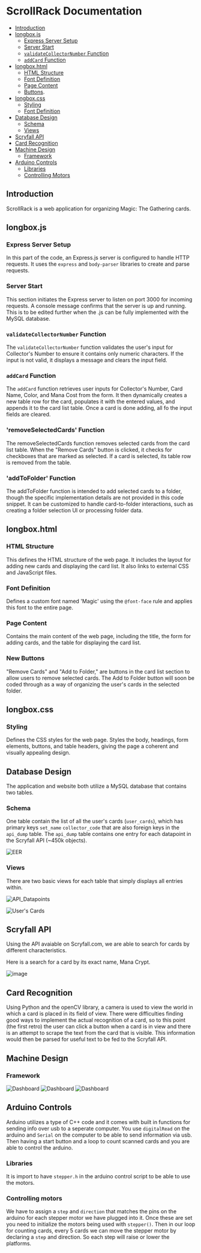 # ScrollRack Documentation

- [Introduction](#introduction)
- [longbox.js](#longboxjs)
  - [Express Server Setup](#express-server-setup)
  - [Server Start](#server-start)
  - [`validateCollectorNumber` Function](#validatecollectornumber-function)
  - [`addCard` Function](#addcard-function)
- [longbox.html](#longboxhtml)
  - [HTML Structure](#html-structure)
  - [Font Definition](#font-definition)
  - [Page Content](#page-content)
  - [Buttons](#buttons).
- [longbox.css](#longboxcss)
  - [Styling](#styling)
  - [Font Definition](#font-definition-css)
- [Database Design](#database-design)
  - [Schema](#schema)
  - [Views](#views)
- [Scryfall API](#scryfall-api)
- [Card Recognition](#card-recognition)
- [Machine Design](#machine-design)
  - [Framework](#framework)
- [Arduino Controls](#arduino-controls)
    - [Libraries](#libraries)
    - [Controlling Motors](#controlling-motors)

## Introduction

ScrollRack is a web application for organizing Magic: The Gathering cards.

## longbox.js

### Express Server Setup

In this part of the code, an Express.js server is configured to handle HTTP requests. It uses the `express` and `body-parser` libraries to create and parse requests.

### Server Start

This section initiates the Express server to listen on port 3000 for incoming requests. A console message confirms that the server is up and running. This is to be edited further when the .js can be fully implemented with the MySQL database.

### `validateCollectorNumber` Function

The `validateCollectorNumber` function validates the user's input for Collector's Number to ensure it contains only numeric characters. If the input is not valid, it displays a message and clears the input field.

### `addCard` Function

The `addCard` function retrieves user inputs for Collector's Number, Card Name, Color, and Mana Cost from the form. It then dynamically creates a new table row for the card, populates it with the entered values, and appends it to the card list table. Once a card is done adding, all fo the input fields are cleared.

### 'removeSelectedCards' Function

The removeSelectedCards function removes selected cards from the card list table. When the "Remove Cards" button is clicked, it checks for checkboxes that are marked as selected. If a card is selected, its table row is removed from the table.

### 'addToFolder' Function

The addToFolder function is intended to add selected cards to a folder, though the specific implementation details are not provided in this code snippet. It can be customized to handle card-to-folder interactions, such as creating a folder selection UI or processing folder data.

## longbox.html

### HTML Structure

This defines the HTML structure of the web page. It includes the layout for adding new cards and displaying the card list. It also links to external CSS and JavaScript files.

### Font Definition

Defines a custom font named 'Magic' using the `@font-face` rule and applies this font to the entire page.

### Page Content

Contains the main content of the web page, including the title, the form for adding cards, and the table for displaying the card list.

### New Buttons

"Remove Cards" and "Add to Folder," are buttons in the card list section to allow users to remove selected cards. The Add to Folder button will soon be coded through as a way of organizing the user's cards in the selected folder.


## longbox.css

### Styling

Defines the CSS styles for the web page. Styles the body, headings, form elements, buttons, and table headers, giving the page a coherent and visually appealing design.

## Database Design

The application and website both utilize a MySQL database that contains two tables.

### Schema

One table contain the list of all the user's cards (`user_cards`), which has primary keys `set_name` `collector_code` that are also foreign keys in the `api_dump` table. The `api_dump` table contains one entry for each datapoint in the Scryfall API (~450k objects).

![EER](https://github.com/TroyChiasson/LongBox/assets/80844548/7ab379c8-ad8a-42a1-a037-32d87f88aa2d)

### Views

There are two basic views for each table that simply displays all entries within.

![API_Datapoints](https://github.com/TroyChiasson/LongBox/assets/80844548/b5cd0d2a-2c9c-4840-bb4c-568a9328a514)

![User's Cards](https://github.com/TroyChiasson/LongBox/assets/80844548/506b8174-e96e-4270-b582-3dceb76ceab2)


## Scryfall API

Using the API avaiable on Scryfall.com, we are able to search for cards by different characteristics.

Here is a search for a card by its exact name, Mana Crypt.

![image](https://github.com/TroyChiasson/LongBox/assets/45201515/d62c9bbb-e63d-42b4-9833-d58f77681988)

## Card Recognition
Using Python and the openCV library, a camera is used to view the world in which a card is placed in its field of view.
There were difficulties finding good ways to implement the actual recognition of a card, so to this point (the first retro) the user can click a button when a card is in view and there is an attempt to scrape the text from the card that is visible. This information would then be parsed for useful text to be fed to the Scryfall API.

## Machine Design

### Framework
![Dashboard](backRear.PNG)
![Dashboard](rightFrontal.PNG)
![Dashboard](LeftFrontal.PNG)

## Arduino Controls

Arduino utilizes a type of C++ code and it comes with built in functions for sending info over usb to a seperate computer. You use `digitalRead` on the arduino and `Serial` on the computer to be able to send information via usb. Then having a start button and a loop to count scanned cards and you are able to control the arduino.

### Libraries

It is import to have `stepper.h` in the arduino control script to be able to use the motors.

### Controlling motors

We have to assign a `step` and `direction` that matches the pins on the arduino for each stepper motor we have plugged into it. Once these are set you need to initialize the motors being used with `stepper()`. Then in our loop for counting cards, every 5 cards we can move the stepper motor by declaring a `step` and direction. So each step will raise or lower the platforms.
